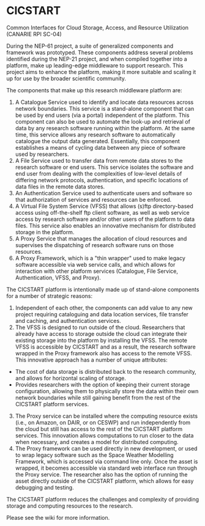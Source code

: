 CICSTART
========

Common Interfaces for Cloud Storage, Access, and Resource Utilization (CANARIE RPI SC-04)

During the NEP-61 project, a suite of generalized components and framework was prototyped. These components address several problems identified during the NEP-21 project, and when compiled together into a platform, make up leading-edge middleware to support research. This project aims to enhance the platform, making it more suitable and scaling it up for use by the broader scientific community.

The components that make up this research middleware platform are:

1. A Catalogue Service used to identify and locate data resources across network boundaries. This service is a stand-alone component that can be used by end users (via a portal) independent of the platform. This component can also be used to automate the look-up and retrieval of data by any research software running within the platform. At the same time, this service allows any research software to automatically catalogue the output data generated. Essentially, this component establishes a means of cycling data between any piece of software used by researchers.
2. A File Service used to transfer data from remote data stores to the research software or end users. This service isolates the software and end user from dealing with the complexities of low-level details of differing network protocols, authentication, and specific locations of data files in the remote data stores.
3. An Authentication Service used to authenticate users and software so that authorization of services and resources can be enforced.
4. A Virtual File System Service (VFSS) that allows (s)ftp directory-based access using off-the-shelf ftp client software, as well as web service access by research software and/or other users of the platform to data files. This service also enables an innovative mechanism for distributed storage in the platform.
5. A Proxy Service that manages the allocation of cloud resources and supervises the dispatching of research software runs on those resources.
6. A Proxy Framework, which is a "thin wrapper" used to make legacy software accessible via web service calls, and which allows for interaction with other platform services (Catalogue, File Service, Authentication, VFSS, and Proxy).

The CICSTART platform is intentionally made up of stand-alone components for a number of strategic reasons:

1. Independent of each other, the components can add value to any new project requiring cataloguing and data location services, file transfer and caching, and authentication services.
2. The VFSS is designed to run outside of the cloud. Researchers that already have access to storage outside the cloud can integrate their existing storage into the platform by installing the VFSS. The remote VFSS is accessible by CICSTART and as a result, the research software wrapped in the Proxy framework also has access to the remote VFSS. This innovative approach has a number of unique attributes:
  * The cost of data storage is distributed back to the research community, and allows for horizontal scaling of storage.
  * Provides researchers with the option of keeping their current storage configuration, allowing them to physically store the data within their own network boundaries while still gaining benefit from the rest of the CICSTART platform services.
3. The Proxy service can be installed where the computing resource exists (i.e., on Amazon, on DAIR, or on CESWP) and run independently from the cloud but still has access to the rest of the CICSTART platform services. This innovation allows computations to run closer to the data when necessary, and creates a model for distributed computing.
4. The Proxy framework can be used directly in new development, or used to wrap legacy software such as the Space Weather Modelling Framework, which is accessed via command line only. Once the asset is wrapped, it becomes accessible via standard web interface run through the Proxy service. The researcher also has the option of running the asset directly outside of the CICSTART platform, which allows for easy debugging and testing.

The CICSTART platform reduces the challenges and complexity of providing storage and computing resources to the research.

Please see the wiki for more information.